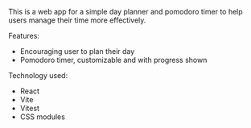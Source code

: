 This is a web app for a simple day planner and pomodoro timer to help users manage their time more effectively.

Features:

- Encouraging user to plan their day
- Pomodoro timer, customizable and with progress shown

Technology used:

- React
- Vite
- Vitest
- CSS modules
